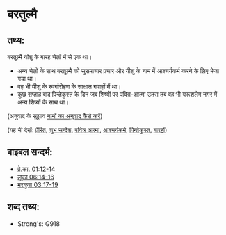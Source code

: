 # बरतुल्मै #

## तथ्य: ##

बरतुल्मै यीशु के बारह चेलों में से एक था।

* अन्य चेलों के साथ बरतुल्मै को सुसमाचार प्रचार और यीशु के नाम में आश्चर्यकर्म करने के लिए भेजा गया था।
* वह भी यीशु के स्वर्गारोहण के साक्षात गवाहों में था।
* कुछ सप्ताह बाद पिन्तेकुस्त के दिन जब शिष्यों पर पवित्र-आत्मा उतरा तब वह भी यरूशलेम नगर में अन्य शिष्यों के साथ था।

(अनुवाद के सुझाव [नामों का अनुवाद कैसे करें](rc://hi/ta/man/translate/translate-names))

(यह भी देखें: [प्रेरित](../kt/apostle.md), [शुभ सन्देश](../kt/goodnews.md), [पवित्र आत्मा](../kt/holyspirit.md), [आश्चर्यकर्म](../kt/miracle.md), [पिन्तेकुस्त](../kt/pentecost.md), [बारहों](../kt/thetwelve.md))

## बाइबल सन्दर्भ: ##

* [प्रे.का. 01:12-14](rc://hi/tn/help/act/01/12)
* [लूका 06:14-16](rc://hi/tn/help/luk/06/14)
* [मरकुस 03:17-19](rc://hi/tn/help/mrk/03/17)

## शब्द तथ्य: ##

* Strong's: G918
